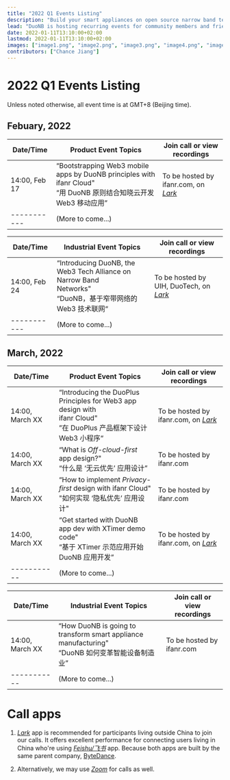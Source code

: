 ```yaml
---
title: "2022 Q1 Events Listing"
description: "Build your smart appliances on open source narrow band technologies."
lead: "DuoNB is hosting recurring events for community members and friends on a regular basis. Stay tuned for upcoming events or track the recordings for the past events."
date: 2022-01-11T13:10:00+02:00
lastmod: 2022-01-11T13:10:00+02:00
images: ["image1.png", "image2.png", "image3.png", "image4.png", "image5.png", "image6.png", "image7.png", "image8.png", "image9.png"]
contributors: ["Chance Jiang"]
---
```


# 2022 Q1 Events Listing

Unless noted otherwise, all event time is at GMT+8 (Beijing time).

## Febuary, 2022
| Date/Time | Product Event Topics | Join call or view recordings |
| ----------- | ----------- | ----------- |
| 14:00, Feb 17 | “Bootstrapping Web3 mobile apps by DuoNB principles with ifanr Cloud" </br>“用 DuoNB 原则结合知晓云开发 Web3 移动应用” | To be hosted by ifanr.com, on [*Lark*](https://larksuite.com) |
| -----------| (More to come...) | 

| Date/Time | Industrial Event Topics | Join call or view recordings |
| ----------- | ----------- | ----------- |
| 14:00, Feb 24 | “Introducing DuoNB, the Web3 Tech Alliance on Narrow Band </br>Networks" </br> “DuoNB，基于窄带网络的 Web3 技术联网“ | To be hosted by UIH, DuoTech, on [*Lark*](https://larksuite.com) |
| -----------| (More to come...) | 


## March, 2022
| Date/Time | Product Event Topics | Join call or view recordings |
| ----------- | ----------- | ----------- |
| 14:00,  March XX | “Introducing the DuoPlus Principles for Web3 app design with </br>ifanr Cloud" </br> ”在 DuoPlus 产品框架下设计 Web3 小程序“ | To be hosted by ifanr.com, on [*Lark*](https://larksuite.com) |
| 14:00, March XX | “What is *Off-cloud-first* app design?" </br> “什么是 ‘无云优先’ 应用设计” | To be hosted by ifanr.com |
| 14:00, March XX | “How to implement *Privacy-first* design with ifanr Cloud" </br> "如何实现 ‘隐私优先’ 应用设计" | To be hosted by ifanr.com |
| 14:00, March XX | “Get started with DuoNB app dev with XTimer demo code" </br> “基于 XTimer 示范应用开始 DuoNB 应用开发” | To be hosted by ifanr.com, on [*Lark*](https://larksuite.com) |
| -----------| (More to come...) | 

| Date/Time | Industrial Event Topics | Join call or view recordings |
| ----------- | ----------- | ----------- |
| 14:00, March XX | “How DuoNB is going to transform smart appliance manufacturing" </br> “DuoNB 如何变革智能设备制造业” | To be hosted by ifanr.com |
| -----------| (More to come...) | 


# Call apps

1. [*Lark*](https://larksuite.com) app is recommended for participants living outside China to join our calls. It offers excellent performance for connecting users living in China who're using [*Feishu/飞书*](https://feishu.cn) app. Because both apps are built by the same parent company, [ByteDance](https://www.bytedance.com).

2. Alternatively, we may use [*Zoom*](https://zoom.us) for calls as well.

